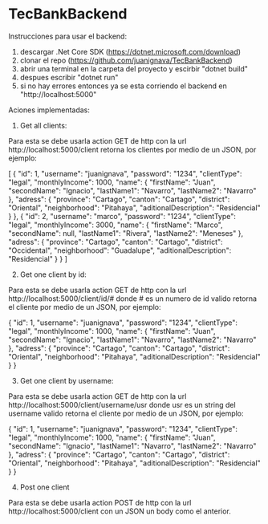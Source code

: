 # TecBankBackend

Instrucciones para usar el backend:

1) descargar .Net Core SDK (https://dotnet.microsoft.com/download)
2) clonar el repo (https://github.com/juanignava/TecBankBackend)
3) abrir una terminal en la carpeta del proyecto y escirbir "dotnet build"
4) despues escribir "dotnet run"
5) si no hay errores entonces ya se esta corriendo el backend en "http://localhost:5000"

Aciones implementadas:

1) Get all clients:

Para esta se debe usarla action GET de http con la url http://localhost:5000/client
retorna los clientes por medio de un JSON, por ejemplo:

[
    {
        "id": 1,
        "username": "juanignava",
        "password": "1234",
        "clientType": "legal",
        "monthlyIncome": 1000,
        "name": {
            "firstName": "Juan",
            "secondName": "Ignacio",
            "lastName1": "Navarro",
            "lastName2": "Navarro"
        },
        "adress": {
            "province": "Cartago",
            "canton": "Cartago",
            "district": "Oriental",
            "neighborhood": "Pitahaya",
            "aditionalDescription": "Residencial"
        }
    },
    {
        "id": 2,
        "username": "marco",
        "password": "1234",
        "clientType": "legal",
        "monthlyIncome": 3000,
        "name": {
            "firstName": "Marco",
            "secondName": null,
            "lastName1": "Rivera",
            "lastName2": "Meneses"
        },
        "adress": {
            "province": "Cartago",
            "canton": "Cartago",
            "district": "Occidental",
            "neighborhood": "Guadalupe",
            "aditionalDescription": "Residencial"
        }
    }
]

2) Get one client by id:

Para esta se debe usarla action GET de http con la url http://localhost:5000/client/id/#
donde # es un numero de id valido retorna el cliente por medio de un JSON, por ejemplo:

{
    "id": 1,
    "username": "juanignava",
    "password": "1234",
    "clientType": "legal",
    "monthlyIncome": 1000,
    "name": {
        "firstName": "Juan",
        "secondName": "Ignacio",
        "lastName1": "Navarro",
        "lastName2": "Navarro"
    },
    "adress": {
        "province": "Cartago",
        "canton": "Cartago",
        "district": "Oriental",
        "neighborhood": "Pitahaya",
        "aditionalDescription": "Residencial"
    }
}

3) Get one client by username:

Para esta se debe usarla action GET de http con la url http://localhost:5000/client/username/usr
donde usr es un string del username valido retorna el cliente por medio de un JSON, por ejemplo:

{
    "id": 1,
    "username": "juanignava",
    "password": "1234",
    "clientType": "legal",
    "monthlyIncome": 1000,
    "name": {
        "firstName": "Juan",
        "secondName": "Ignacio",
        "lastName1": "Navarro",
        "lastName2": "Navarro"
    },
    "adress": {
        "province": "Cartago",
        "canton": "Cartago",
        "district": "Oriental",
        "neighborhood": "Pitahaya",
        "aditionalDescription": "Residencial"
    }
}

4) Post one client

Para esta se debe usarla action POST de http con la url http://localhost:5000/client
con un JSON un body como el anterior.
